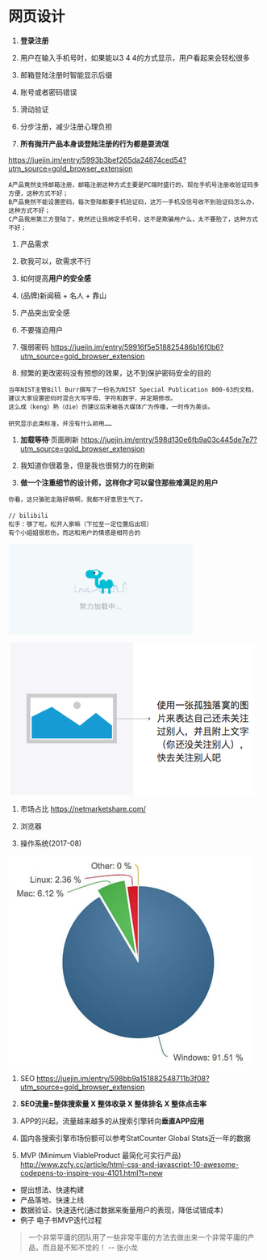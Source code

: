 # 网页设计

1. **登录注册**

  1. 用户在输入手机号时，如果能以3 4 4的方式显示，用户看起来会轻松很多
  2. 邮箱登陆注册时智能显示后缀
  3. 账号或者密码错误
  4. 滑动验证
  5. 分步注册，减少注册心理负担
  6. **所有抛开产品本身谈登陆注册的行为都是耍流氓**

<https://juejin.im/entry/5993b3bef265da24874ced54?utm_source=gold_browser_extension>

```
A产品竟然支持邮箱注册，邮箱注册这种方式主要是PC端时盛行的，现在手机号注册收验证码多方便，这种方式不好；
B产品竟然不能设置密码，每次登陆都要手机验证码，这万一手机没信号收不到验证码怎么办，这种方式不好；
C产品我用第三方登陆了，竟然还让我绑定手机号，这不是欺骗用户么，太不要脸了，这种方式不好；
```

1. 产品需求

  1. 砍我可以，砍需求不行

2. 如何提高**用户的安全感**

  1. (品牌)新闻稿 + 名人 + 靠山
  2. 产品突出安全感
  3. 不要强迫用户

3. 强弱密码 <https://juejin.im/entry/59916f5e518825486b16f0b6?utm_source=gold_browser_extension>

  1. 频繁的更改密码没有预想的效果，达不到保护密码安全的目的

```
当年NIST主管Bill Burr撰写了一份名为NIST Special Publication 800-63的文档，
建议大家设置密码时混合大写字母、字符和数字，并定期修改。
这么成（keng）熟（die）的建议后来被各大媒体广为传播，一时传为美谈。

研究显示此类标准，并没有什么卵用……
```

1. **加载等待**·页面刷新 <https://juejin.im/entry/598d130e6fb9a03c445de7e7?utm_source=gold_browser_extension>

  1. 我知道你很着急，但是我也很努力的在刷新
  2. **做一个注重细节的设计师，这样你才可以留住那些难满足的用户**

```
你看，这只骆驼走路好萌啊，我都不好意思生气了。

// bilibili
松手：够了啦，松开人家嘛（下拉至一定位置后出现）
有个小姐姐很悲伤，而这和用户的情感是相符合的
```

![](/assets/camel-loading.png)

![](/assets/jiaohu-tip.png)

1. 市场占比 <https://netmarketshare.com/>

  1. 浏览器
  2. 操作系统(2017-08)

![](/assets/sys-percent.png)

1. SEO <https://juejin.im/entry/598bb9a151882548711b3f08?utm_source=gold_browser_extension>

  1. **SEO流量=整体搜索量 X 整体收录 X 整体排名 X 整体点击率**
  2. APP的兴起，流量越来越多的从搜索引擎转向**垂直APP应用**
  3. 国内各搜索引擎市场份额可以参考StatCounter Global Stats近一年的数据

2. MVP (Minimum ViableProduct 最简化可实行产品) <http://www.zcfy.cc/article/html-css-and-javascript-10-awesome-codepens-to-inspire-you-4101.html?t=new>
  - 提出想法、快速构建
  - 产品落地、快速上线
  - 数据验证、快速迭代(通过数据来衡量用户的表现，降低试错成本)
  - 例子 电子书MVP迭代过程
> 一个非常平庸的团队用了一些非常平庸的方法去做出来一个非常平庸的产品，而且是不知不觉的！ -- 张小龙
